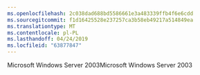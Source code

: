 ```yaml
---
ms.openlocfilehash: 2c038dad688bd5586661e3a483339ffb4f6e6cdd
ms.sourcegitcommit: f1d16425528e237257ca3b58eb49217a514849ea
ms.translationtype: MT
ms.contentlocale: pl-PL
ms.lasthandoff: 04/24/2019
ms.locfileid: "63877847"
---
```

<span data-ttu-id="828ba-101">Microsoft Windows Server 2003</span><span class="sxs-lookup"><span data-stu-id="828ba-101">Microsoft Windows Server 2003</span></span>
